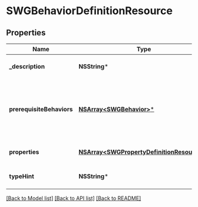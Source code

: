 # SWGBehaviorDefinitionResource

## Properties
Name | Type | Description | Notes
------------ | ------------- | ------------- | -------------
**_description** | **NSString*** | Description of the behavior | [optional] 
**prerequisiteBehaviors** | [**NSArray&lt;SWGBehavior&gt;***](SWGBehavior.md) | Pre-requisite behaviors that an item must have in order to also have this behavior | [optional] 
**properties** | [**NSArray&lt;SWGPropertyDefinitionResource&gt;***](SWGPropertyDefinitionResource.md) | Configurable properties of the behavior | 
**typeHint** | **NSString*** | The behavior type | 

[[Back to Model list]](../README.md#documentation-for-models) [[Back to API list]](../README.md#documentation-for-api-endpoints) [[Back to README]](../README.md)


